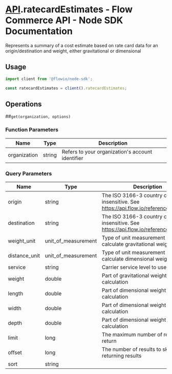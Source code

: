 # [API](README.md).ratecardEstimates - Flow Commerce API - Node SDK Documentation

Represents a summary of a cost estimate based on rate card data for an origin/destination and weight, either gravitational or dimensional

## Usage

```JavaScript
import client from '@flowio/node-sdk';

const ratecardEstimates = client().ratecardEstimates;
```

## Operations

##`get(organization, options)`

### Function Parameters

| Name  | Type | Description |
| ---- | ---- | ---- |
| organization | string | Refers to your organization&#x27;s account identifier |

### Query Parameters

| Name  | Type | Description |
| ---- | ---- | ---- |
| origin | string | The ISO 3166-3 country code. Case insensitive. See https://api.flow.io/reference/countries |
| destination | string | The ISO 3166-3 country code. Case insensitive. See https://api.flow.io/reference/countries |
| weight_unit | unit_of_measurement | Type of unit measurement used to calculate gravitational weight |
| distance_unit | unit_of_measurement | Type of unit measurement used to calculate dimensional weight |
| service | string | Carrier service level to use |
| weight | double | Part of gravitational weight calculation |
| length | double | Part of dimensional weight calculation |
| width | double | Part of dimensional weight calculation |
| depth | double | Part of dimensional weight calculation |
| limit | long | The maximum number of results to return |
| offset | long | The number of results to skip before returning results |
| sort | string |  |

